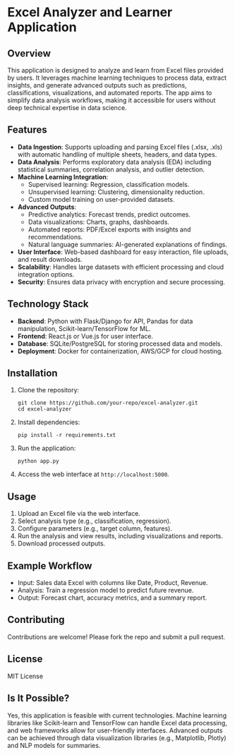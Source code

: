 # Excel Analyzer and Learner Application

## Overview
This application is designed to analyze and learn from Excel files provided by users. It leverages machine learning techniques to process data, extract insights, and generate advanced outputs such as predictions, classifications, visualizations, and automated reports. The app aims to simplify data analysis workflows, making it accessible for users without deep technical expertise in data science.

## Features
- **Data Ingestion**: Supports uploading and parsing Excel files (.xlsx, .xls) with automatic handling of multiple sheets, headers, and data types.
- **Data Analysis**: Performs exploratory data analysis (EDA) including statistical summaries, correlation analysis, and outlier detection.
- **Machine Learning Integration**:
  - Supervised learning: Regression, classification models.
  - Unsupervised learning: Clustering, dimensionality reduction.
  - Custom model training on user-provided datasets.
- **Advanced Outputs**:
  - Predictive analytics: Forecast trends, predict outcomes.
  - Data visualizations: Charts, graphs, dashboards.
  - Automated reports: PDF/Excel exports with insights and recommendations.
  - Natural language summaries: AI-generated explanations of findings.
- **User Interface**: Web-based dashboard for easy interaction, file uploads, and result downloads.
- **Scalability**: Handles large datasets with efficient processing and cloud integration options.
- **Security**: Ensures data privacy with encryption and secure processing.

## Technology Stack
- **Backend**: Python with Flask/Django for API, Pandas for data manipulation, Scikit-learn/TensorFlow for ML.
- **Frontend**: React.js or Vue.js for user interface.
- **Database**: SQLite/PostgreSQL for storing processed data and models.
- **Deployment**: Docker for containerization, AWS/GCP for cloud hosting.

## Installation
1. Clone the repository:
   ```
   git clone https://github.com/your-repo/excel-analyzer.git
   cd excel-analyzer
   ```
2. Install dependencies:
   ```
   pip install -r requirements.txt
   ```
3. Run the application:
   ```
   python app.py
   ```
4. Access the web interface at `http://localhost:5000`.

## Usage
1. Upload an Excel file via the web interface.
2. Select analysis type (e.g., classification, regression).
3. Configure parameters (e.g., target column, features).
4. Run the analysis and view results, including visualizations and reports.
5. Download processed outputs.

## Example Workflow
- Input: Sales data Excel with columns like Date, Product, Revenue.
- Analysis: Train a regression model to predict future revenue.
- Output: Forecast chart, accuracy metrics, and a summary report.

## Contributing
Contributions are welcome! Please fork the repo and submit a pull request.

## License
MIT License

## Is It Possible?
Yes, this application is feasible with current technologies. Machine learning libraries like Scikit-learn and TensorFlow can handle Excel data processing, and web frameworks allow for user-friendly interfaces. Advanced outputs can be achieved through data visualization libraries (e.g., Matplotlib, Plotly) and NLP models for summaries.
